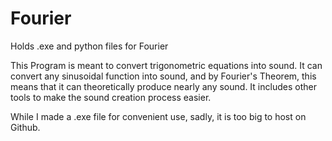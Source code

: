 # Fourier
Holds .exe and python files for Fourier

This Program is meant to convert trigonometric equations into sound. It can convert any sinusoidal function into sound, and by Fourier's Theorem, this means that it can theoretically produce nearly any sound. It includes other tools to make the sound creation process easier.

While I made a .exe file for convenient use, sadly, it is too big to host on Github.
